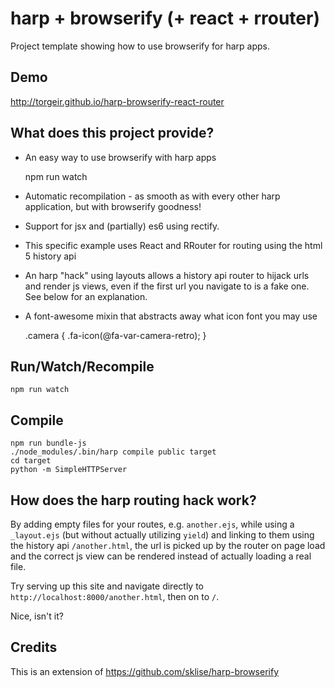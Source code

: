 # harp + browserify (+ react + rrouter)

Project template showing how to use browserify for harp apps.

## Demo

http://torgeir.github.io/harp-browserify-react-router

## What does this project provide?

- An easy way to use browserify with harp apps

    npm run watch

- Automatic recompilation - as smooth as with every other harp application, but with browserify goodness!

- Support for jsx and (partially) es6 using rectify.

- This specific example uses React and RRouter for routing using the html 5 history api

- An harp "hack" using layouts allows a history api router to hijack urls and render js views, even if the first url you navigate to is a fake one. See below for an explanation.

- A font-awesome mixin that abstracts away what icon font you may use

    .camera {
      .fa-icon(@fa-var-camera-retro);
    }

## Run/Watch/Recompile

    npm run watch

## Compile

    npm run bundle-js
    ./node_modules/.bin/harp compile public target
    cd target
    python -m SimpleHTTPServer

## How does the harp routing hack work?

By adding empty files for your routes, e.g. `another.ejs`, while using a `_layout.ejs` (but without actually utilizing `yield`) and linking to them using the history api `/another.html`, the url is picked up by the router on page load and the correct js view can be rendered instead of actually loading a real file.

Try serving up this site and navigate directly to `http://localhost:8000/another.html`, then on to `/`.

Nice, isn't it?

## Credits

This is an extension of https://github.com/sklise/harp-browserify
